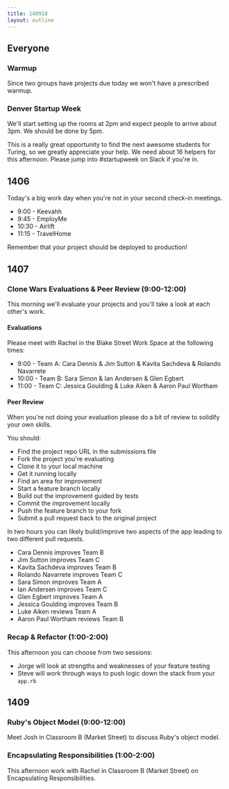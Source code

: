 ```yaml
---
title: 140918
layout: outline
---
```


## Everyone

### Warmup

Since two groups have projects due today we won't have a prescribed warmup.

### Denver Startup Week

We'll start setting up the rooms
at 2pm and expect people to arrive about 3pm. We should be done by 5pm.

This is a really great opportunity to find the next awesome students for Turing,
so we greatly appreciate your help. We need about 16 helpers for this afternoon.
Please jump into #startupweek on Slack if you're in.

## 1406

Today's a big work day when you're not in your second check-in meetings.

* 9:00 - Keevahh
* 9:45 - EmployMe
* 10:30 - Airlift
* 11:15 - TravelHome

Remember that your project should be deployed to production!

## 1407

### Clone Wars Evaluations & Peer Review (9:00-12:00)

This morning we'll evaluate your projects and you'll take a look at each other's
work.

#### Evaluations

Please meet with Rachel in the Blake Street Work Space at the following times:

* 9:00 - Team A: Cara Dennis & Jim Sutton & Kavita Sachdeva & Rolando Navarrete
* 10:00 - Team B: Sara Simon & Ian Andersen & Glen Egbert
* 11:00 - Team C: Jessica Goulding & Luke Aiken & Aaron Paul Wortham

#### Peer Review

When you're not doing your evaluation please do a bit of review to solidify
your own skills.

You should:

* Find the project repo URL in the submissions file
* Fork the project you're evaluating
* Clone it to your local machine
* Get it running locally
* Find an area for improvement
* Start a feature branch locally
* Build out the improvement guided by tests
* Commit the improvement locally
* Push the feature branch to your fork
* Submit a pull request back to the original project

In two hours you can likely build/improve two aspects of the app leading to
two different pull requests.

* Cara Dennis improves Team B
* Jim Sutton improves Team C
* Kavita Sachdeva improves Team B
* Rolando Navarrete improves Team C
* Sara Simon improves Team A
* Ian Andersen improves Team C
* Glen Egbert improves Team A
* Jessica Goulding improves Team B
* Luke Aiken reviews Team A
* Aaron Paul Wortham reviews Team B

### Recap & Refactor (1:00-2:00)

This afternoon you can choose from two sessions:

* Jorge will look at strengths and weaknesses of your feature testing
* Steve will work through ways to push logic down the stack from your `app.rb`

## 1409

### Ruby's Object Model (9:00-12:00)

Meet Josh in Classroom B (Market Street) to discuss Ruby's object model.

### Encapsulating Responsibilities (1:00-2:00)

This afternoon work with Rachel in Classroom B (Market Street) on Encapsulating
Responsibilities.
